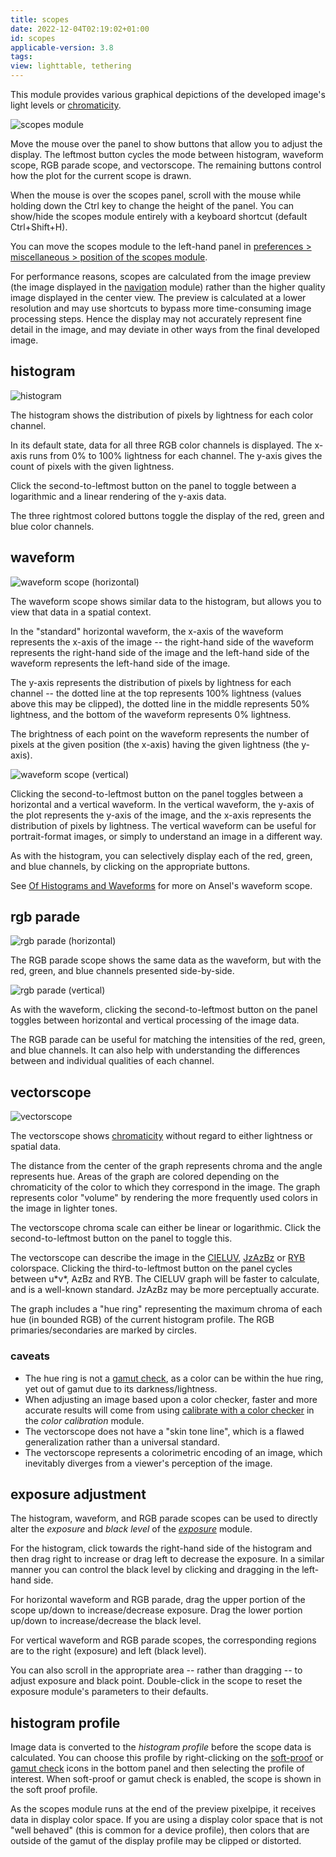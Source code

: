 ```yaml
---
title: scopes
date: 2022-12-04T02:19:02+01:00
id: scopes
applicable-version: 3.8
tags:
view: lighttable, tethering
---
```


This module provides various graphical depictions of the developed image's light levels or [chromaticity](../../../special-topics/color-management/color-dimensions/#definitions).

![scopes module](./scopes/scopes.png#w50)

Move the mouse over the panel to show buttons that allow you to adjust the display. The leftmost button cycles the mode between histogram, waveform scope, RGB parade scope, and vectorscope. The remaining buttons control how the plot for the current scope is drawn.

When the mouse is over the scopes panel, scroll with the mouse while holding down the Ctrl key to change the height of the panel. You can show/hide the scopes module entirely with a keyboard shortcut (default Ctrl+Shift+H).

You can move the scopes module to the left-hand panel in [preferences > miscellaneous > position of the scopes module](../../../preferences-settings/miscellaneous.md).

For performance reasons, scopes are calculated from the image preview (the image displayed in the [navigation](../darkroom/navigation.md) module) rather than the higher quality image displayed in the center view. The preview is calculated at a lower resolution and may use shortcuts to bypass more time-consuming image processing steps. Hence the display may not accurately represent fine detail in the image, and may deviate in other ways from the final developed image.

## histogram

![histogram](./scopes/histogram.png#w50)

The histogram shows the distribution of pixels by lightness for each color channel.

In its default state, data for all three RGB color channels is displayed. The x-axis runs from 0% to 100% lightness for each channel. The y-axis gives the count of pixels with the given lightness.

Click the second-to-leftmost button on the panel to toggle between a logarithmic and a linear rendering of the y-axis data.

The three rightmost colored buttons toggle the display of the red, green and blue color channels.

## waveform

![waveform scope (horizontal)](./scopes/waveform.png#w50)

The waveform scope shows similar data to the histogram, but allows you to view that data in a spatial context.

In the "standard" horizontal waveform, the x-axis of the waveform represents the x-axis of the image -- the right-hand side of the waveform represents the right-hand side of the image and the left-hand side of the waveform represents the left-hand side of the image.

The y-axis represents the distribution of pixels by lightness for each channel -- the dotted line at the top represents 100% lightness (values above this may be clipped), the dotted line in the middle represents 50% lightness, and the bottom of the waveform represents 0% lightness.

The brightness of each point on the waveform represents the number of pixels at the given position (the x-axis) having the given lightness (the y-axis).

![waveform scope (vertical)](./scopes/waveform-vertical.png#w50)

Clicking the second-to-leftmost button on the panel toggles between a horizontal and a vertical waveform. In the vertical waveform, the y-axis of the plot represents the y-axis of the image, and the x-axis represents the distribution of pixels by lightness. The vertical waveform can be useful for portrait-format images, or simply to understand an image in a different way.

As with the histogram, you can selectively display each of the red, green, and blue channels, by clicking on the appropriate buttons.

See [Of Histograms and Waveforms](https://www.ansel.photos/2013/12/of-histograms-and-waveforms/) for more on Ansel's waveform scope.

## rgb parade

![rgb parade (horizontal)](./scopes/parade.png#w50)

The RGB parade scope shows the same data as the waveform, but with the red, green, and blue channels presented side-by-side.

![rgb parade (vertical)](./scopes/parade-vertical.png#w50)

As with the waveform, clicking the second-to-leftmost button on the panel toggles between horizontal and vertical processing of the image data.

The RGB parade can be useful for matching the intensities of the red, green, and blue channels. It can also help with understanding the differences between and individual qualities of each channel.

## vectorscope

![vectorscope](./scopes/vectorscope.png#w50)

The vectorscope shows [chromaticity](https://en.wikipedia.org/wiki/Chromaticity) without regard to either lightness or spatial data.

The distance from the center of the graph represents chroma and the angle represents hue. Areas of the graph are colored depending on the chromaticity of the color to which they correspond in the image. The graph represents color "volume" by rendering the more frequently used colors in the image in lighter tones.

The vectorscope chroma scale can either be linear or logarithmic. Click the second-to-leftmost button on the panel to toggle this.

The vectorscope can describe the image in the [CIELUV](https://en.wikipedia.org/wiki/CIELUV), [JzAzBz](https://www.osapublishing.org/oe/fulltext.cfm?uri=oe-25-13-15131&id=368272) or [RYB](https://en.wikipedia.org/wiki/RYB_color_model) colorspace. Clicking the third-to-leftmost button on the panel cycles between u\*v\*, AzBz and RYB. The CIELUV graph will be faster to calculate, and is a well-known standard. JzAzBz may be more perceptually accurate.

The graph includes a "hue ring" representing the maximum chroma of each hue (in bounded RGB) of the current histogram profile. The RGB primaries/secondaries are marked by circles.

### caveats

- The hue ring is not a [gamut check](../darkroom/gamut/), as a color can be within the hue ring, yet out of gamut due to its darkness/lightness.
- When adjusting an image based upon a color checker, faster and more accurate results will come from using [calibrate with a color checker](../../processing-modules/color-calibration/#extracting-settings-using-a-color-checker) in the _color calibration_ module.
- The vectorscope does not have a "skin tone line", which is a flawed generalization rather than a universal standard.
- The vectorscope represents a colorimetric encoding of an image, which inevitably diverges from a viewer's perception of the image.

## exposure adjustment

The histogram, waveform, and RGB parade scopes can be used to directly alter the _exposure_ and _black level_ of the [_exposure_](../../processing-modules/exposure.md) module.

For the histogram, click towards the right-hand side of the histogram and then drag right to increase or drag left to decrease the exposure. In a similar manner you can control the black level by clicking and dragging in the left-hand side.

For horizontal waveform and RGB parade, drag the upper portion of the scope up/down to increase/decrease exposure. Drag the lower portion up/down to increase/decrease the black level.

For vertical waveform and RGB parade scopes, the corresponding regions are to the right (exposure) and left (black level).

You can also scroll in the appropriate area -- rather than dragging -- to adjust exposure and black point. Double-click in the scope to reset the exposure module's parameters to their defaults.

## histogram profile

Image data is converted to the _histogram profile_ before the scope data is calculated. You can choose this profile by right-clicking on the [soft-proof](../darkroom/soft-proof.md) or [gamut check](../darkroom/gamut.md) icons in the bottom panel and then selecting the profile of interest. When soft-proof or gamut check is enabled, the scope is shown in the soft proof profile.

As the scopes module runs at the end of the preview pixelpipe, it receives data in display color space. If you are using a display color space that is not "well behaved" (this is common for a device profile), then colors that are outside of the gamut of the display profile may be clipped or distorted.
